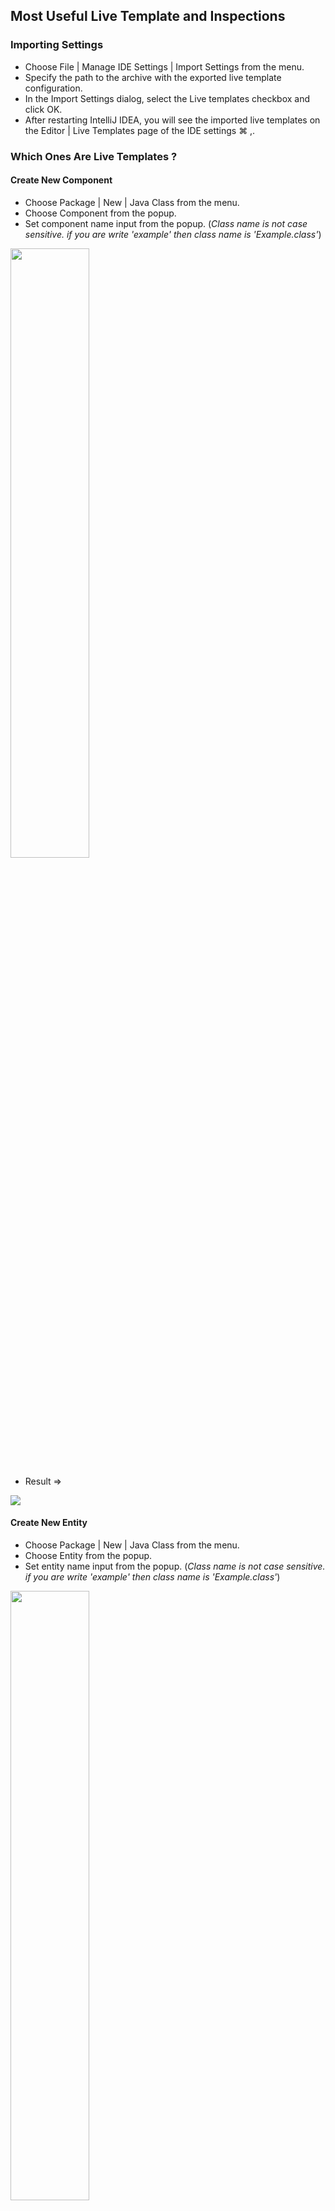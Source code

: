 ## Most Useful Live Template and Inspections 

### Importing Settings

- Choose File | Manage IDE Settings | Import Settings from the menu.
- Specify the path to the archive with the exported live template configuration.
- In the Import Settings dialog, select the Live templates checkbox and click OK.
- After restarting IntelliJ IDEA, you will see the imported live templates on the Editor | Live Templates page of the IDE settings ⌘ ,.


### Which Ones Are Live Templates ?

#### Create New Component 
- Choose Package | New | Java Class from the menu.
- Choose Component from the popup.
- Set component name input from the popup. (*Class name is not case sensitive. if you are write 'example' then class name is 'Example.class'*) 
<img src="images/component-popup.png"  width=50% height=50%>

- Result =>

<img src="images/component-class.png">


#### Create New Entity 
- Choose Package | New | Java Class from the menu.
- Choose Entity from the popup.
- Set entity name input from the popup. (*Class name is not case sensitive. if you are write 'example' then class name is 'Example.class'*)
<img src="images/entity-popup.png"  width=50% height=50%>

- Result =>

<img src="images/entity-class.png">

#### Create New Repository Interface
- Choose Package | New | Java Class from the menu.
- Choose repository from the popup.
- Set **entity name** input from the popup. 
(*Class name is not case sensitive. if you are write 'example' or 'exampleRepository' or 'Example' then class name is 'ExampleRepository.class'*)
<img src="images/repository-popup.png"  width=50% height=50%>

- Result =>

<img src="images/repository-class.png">

#### Create New Service Interface 
- Choose Package | New | Java Class from the menu.
- Choose service from the popup.
- Set **entity name** input from the popup. 
(*Class name is not case sensitive. if you are write 'example' or 'exampleService' or 'Example' then class name is 'ExampleService.class'*)
<img src="images/service-popup.png"  width=50% height=50%>

- Result =>

<img src="images/service-class.png">

#### Create New ServiceImpl  
- Choose Package | New | Java Class from the menu.
- Choose ServiceImpl from the popup.
- Set **entity name** input from the popup. 
(*Class name is not case sensitive. if you are write 'example' or 'exampleService' or 'Example' then class name is 'ExampleServiceImpl.class'*)
<img src="images/serviceimpl-popup.png"  width=50% height=50%>

- Result =>

<img src="images/serviceimpl-class.png">

#### Create New Controller  
- Choose Package | New | Java Class from the menu.
- Choose Controller from the popup.
- Set **entity name** input from the popup. 
(*Class name is not case sensitive. if you are write 'example' or 'exampleController' or 'Example' then class name is 'ExampleController.class'*)
<img src="images/controller-popup.png"  width=50% height=50%>

- Result =>

<img src="images/controller-class.png">

#### Create New RestController  
- Choose Package | New | Java Class from the menu.
- Choose RestController from the popup.
- Set **entity name** input from the popup. 
(*Class name is not case sensitive. if you are write 'example' or 'exampleController' or 'Example' then class name is 'ExampleController.class'*)
<img src="images/rest-popup.png"  width=50% height=50%>

- Result =>

<img src="images/rest-class.png">

#### Create New DTO Model  
- Choose Package | New | Java Class from the menu.
- Choose Model from the popup.
- Set dTO name input from the popup. 
(*Class name is not case sensitive. if you are write 'example' then class name is 'Example.class'*)
<img src="images/model-popup.png"  width=50% height=50%>

- Result =>

<img src="images/model-class.png">

#### *Extras Angular Service Create
- Choose Package | New | Ts-Service from the menu.
- Set file name and api from the popup input 
<img src="images/ts-service-popup.png"  width=50% height=50%>

- Result =>

<img src="images/ts-service.png">


### Which Ones Are Live Templates Moreee... ?

#### Create New GetMapping in Controller
- if write 'getmapping' in controller then return ;

<img src="images/getmapping-method.png" width=50% height=50%>

#### Create New PostMapping in Controller
- if write 'postmapping' in controller then return ;

<img src="images/postmapping.png" width=50% height=50%>

#### Create New Private Void Method in Class
- if write 'prm-v' in Class then return ;

<img src="images/private-void-method.png" width=50% height=50%>

#### Create New Public Void Method in Class
- if write 'pubm-v' in Class then return ;
  
<img src="images/public-void-method.png" width=50% height=50%>

#### Create New Public Return Method in Class
- if write 'pubm' in Class then return ;
  
<img src="images/public-return-object-method.png" width=50% height=50%>

#### Create New If Null Check Statement in Method
- if write 'ifn' in Method then return ;

<img src="images/ifn.png" width=50% height=50%>

#### Create New If Not Null Check Statement in Method
- if write 'inn' in Method then return ;
  
<img src="images/inn.png" width=50% height=50%>

#### Create New Angular Component Or Than Ones More
  <img src="images/angular-live-templates.png">

